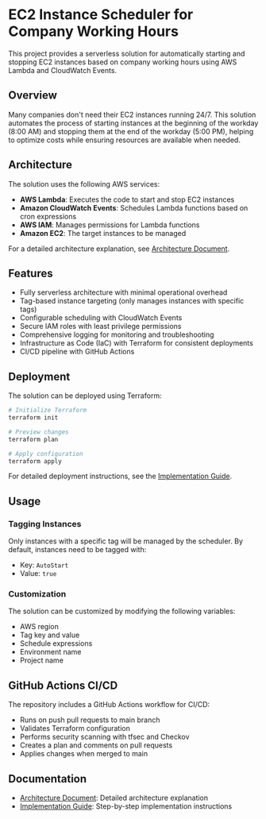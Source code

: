 # EC2 Instance Scheduler for Company Working Hours

This project provides a serverless solution for automatically starting and stopping EC2 instances based on company working hours using AWS Lambda and CloudWatch Events.

## Overview

Many companies don't need their EC2 instances running 24/7. This solution automates the process of starting instances at the beginning of the workday (8:00 AM) and stopping them at the end of the workday (5:00 PM), helping to optimize costs while ensuring resources are available when needed.

## Architecture

The solution uses the following AWS services:

- **AWS Lambda**: Executes the code to start and stop EC2 instances
- **Amazon CloudWatch Events**: Schedules Lambda functions based on cron expressions
- **AWS IAM**: Manages permissions for Lambda functions
- **Amazon EC2**: The target instances to be managed

For a detailed architecture explanation, see [Architecture Document](docs/architecture.md).

## Features

- Fully serverless architecture with minimal operational overhead
- Tag-based instance targeting (only manages instances with specific tags)
- Configurable scheduling with CloudWatch Events
- Secure IAM roles with least privilege permissions
- Comprehensive logging for monitoring and troubleshooting
- Infrastructure as Code (IaC) with Terraform for consistent deployments
- CI/CD pipeline with GitHub Actions

## Deployment

The solution can be deployed using Terraform:

```bash
# Initialize Terraform
terraform init

# Preview changes
terraform plan

# Apply configuration
terraform apply
```

For detailed deployment instructions, see the [Implementation Guide](docs/implementation_guide.md).

## Usage

### Tagging Instances

Only instances with a specific tag will be managed by the scheduler. By default, instances need to be tagged with:

- Key: `AutoStart`
- Value: `true`

### Customization

The solution can be customized by modifying the following variables:

- AWS region
- Tag key and value
- Schedule expressions
- Environment name
- Project name

## GitHub Actions CI/CD

The repository includes a GitHub Actions workflow for CI/CD:

- Runs on push pull requests to main branch
- Validates Terraform configuration
- Performs security scanning with tfsec and Checkov
- Creates a plan and comments on pull requests
- Applies changes when merged to main

## Documentation

- [Architecture Document](docs/architecture.md): Detailed architecture explanation
- [Implementation Guide](docs/implementation_guide.md): Step-by-step implementation instructions


